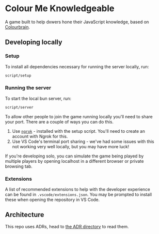 # Colour Me Knowledgeable

A game built to help dxwers hone their JavaScript knowledge, based on [Colourbrain](https://bigpotato.co.uk/products/colourbrain).

## Developing locally

### Setup

To install all dependencies necessary for running the server locally, run:

```sh
script/setup
```

### Running the server

To start the local bun server, run:

```sh
script/server
```

To allow other people to join the game running locally you'll need to share your port. There are a couple of ways you can do this.

1. Use [`ngrok`](https://ngrok.com/docs/getting-started/) - installed with the setup script. You'll need to create an account with Ngrok for this.
2. Use VS Code's terminal port sharing - we've had some issues with this not working very well locally, but you may have more luck!

If you're developing solo, you can simulate the game being played by multiple players by opening localhost in a different browser or private browsing tab.

### Extensions

A list of recommended extensions to help with the developer experience can be found in `.vscode/extensions.json`. You may be prompted to install these when opening the repository in VS Code.

## Architecture

This repo uses ADRs, head to [the ADR directory](./doc/architecture/decisions/) to read them.
